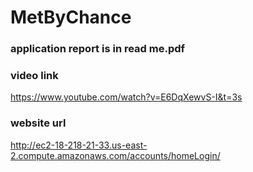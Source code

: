 # MetByChance
### application report is in read me.pdf
### video link
https://www.youtube.com/watch?v=E6DqXewvS-I&t=3s
### website url
http://ec2-18-218-21-33.us-east-2.compute.amazonaws.com/accounts/homeLogin/
